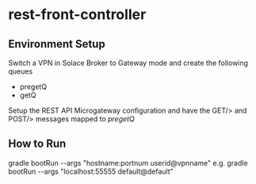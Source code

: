 # rest-front-controller

## Environment Setup
Switch a VPN in Solace Broker to Gateway mode and create the following queues
- pregetQ
- getQ

Setup the REST API Microgateway configuration and have the GET/> and POST/> messages mapped to *pregetQ*

## How to Run
gradle bootRun --args "hostname:portnum userid@vpnname"
e.g.
gradle bootRun --args "localhost:55555 default@default"




